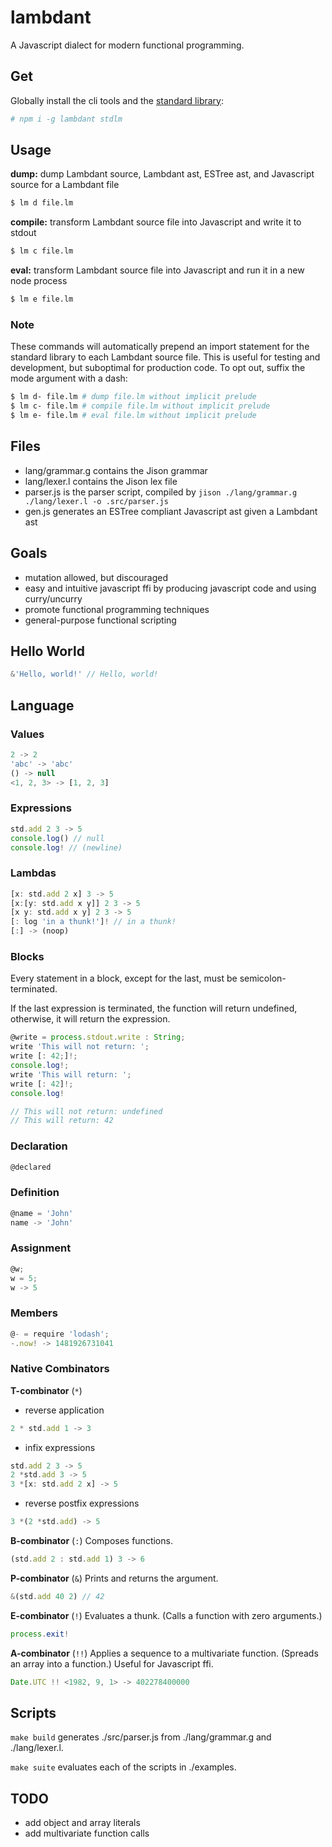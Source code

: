 # lambdant
A Javascript dialect for modern functional programming.

## Get

Globally install the cli tools and the [standard library](https://github.com/edge/stdlm):
```sh
# npm i -g lambdant stdlm
```

## Usage

**dump:** dump Lambdant source, Lambdant ast, ESTree ast, and Javascript source for a Lambdant file
```sh
$ lm d file.lm
```

**compile:** transform Lambdant source file into Javascript and write it to stdout
```sh
$ lm c file.lm
```

**eval:** transform Lambdant source file into Javascript and run it in a new node process
```sh
$ lm e file.lm
```

### Note
These commands will automatically prepend an import statement for the standard library to each Lambdant source file. This is useful for testing and development, but suboptimal for production code. To opt out, suffix the mode argument with a dash:
```sh
$ lm d- file.lm # dump file.lm without implicit prelude
$ lm c- file.lm # compile file.lm without implicit prelude
$ lm e- file.lm # eval file.lm without implicit prelude
```

## Files

- lang/grammar.g contains the Jison grammar
- lang/lexer.l contains the Jison lex file
- parser.js is the parser script, compiled by `jison ./lang/grammar.g ./lang/lexer.l -o .src/parser.js`
- gen.js generates an ESTree compliant Javascript ast given a Lambdant ast

## Goals
- mutation allowed, but discouraged
- easy and intuitive javascript ffi by producing javascript code and using curry/uncurry
- promote functional programming techniques
- general-purpose functional scripting

## Hello World

```js
&'Hello, world!' // Hello, world!
```

## Language

### Values
```js
2 -> 2
'abc' -> 'abc'
() -> null
<1, 2, 3> -> [1, 2, 3]
```

### Expressions
```js
std.add 2 3 -> 5
console.log() // null
console.log! // (newline)
```

### Lambdas
```js
[x: std.add 2 x] 3 -> 5
[x:[y: std.add x y]] 2 3 -> 5
[x y: std.add x y] 2 3 -> 5
[: log 'in a thunk!']! // in a thunk!
[:] -> (noop)
```

### Blocks
Every statement in a block, except for the last, must be semicolon-terminated.

If the last expression is terminated, the function will return undefined, otherwise, it will return the expression.
```js
@write = process.stdout.write : String;
write 'This will not return: ';
write [: 42;]!;
console.log!;
write 'This will return: ';
write [: 42]!;
console.log!

// This will not return: undefined
// This will return: 42
```

### Declaration
```js
@declared
```

### Definition
```js
@name = 'John'
name -> 'John'
```

### Assignment
```js
@w;
w = 5;
w -> 5
```

### Members
```js
@- = require 'lodash';
-.now! -> 1481926731041
```

### Native Combinators

**T-combinator** (`*`)
- reverse application
```js
2 * std.add 1 -> 3
```

- infix expressions
```js
std.add 2 3 -> 5
2 *std.add 3 -> 5
3 *[x: std.add 2 x] -> 5
```

- reverse postfix expressions
```js
3 *(2 *std.add) -> 5
```

**B-combinator** (`:`)
Composes functions.
```js
(std.add 2 : std.add 1) 3 -> 6
```

**P-combinator** (`&`)
Prints and returns the argument.
```js
&(std.add 40 2) // 42
```

**E-combinator** (`!`)
Evaluates a thunk. (Calls a function with zero arguments.)
```js
process.exit!
```

**A-combinator** (`!!`)
Applies a sequence to a multivariate function. (Spreads an array into a function.) Useful for Javascript ffi.
```js
Date.UTC !! <1982, 9, 1> -> 402278400000
```

## Scripts

`make build` generates ./src/parser.js from ./lang/grammar.g and ./lang/lexer.l.

`make suite` evaluates each of the scripts in ./examples.

## TODO
- add object and array literals
- add multivariate function calls
